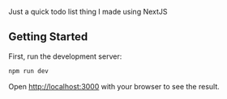 Just a quick todo list thing I made using NextJS

## Getting Started

First, run the development server:

```bash
npm run dev
```

Open [http://localhost:3000](http://localhost:3000) with your browser to see the result.

